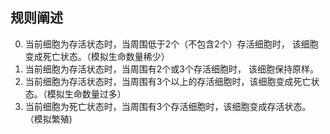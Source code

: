 ## 规则阐述

0. 当前细胞为存活状态时，当周围低于2个（不包含2个）存活细胞时， 该细胞变成死亡状态。（模拟生命数量稀少）
0. 当前细胞为存活状态时，当周围有2个或3个存活细胞时， 该细胞保持原样。
0. 当前细胞为存活状态时，当周围有3个以上的存活细胞时，该细胞变成死亡状态。（模拟生命数量过多）
0. 当前细胞为死亡状态时，当周围有3个存活细胞时，该细胞变成存活状态。 （模拟繁殖)